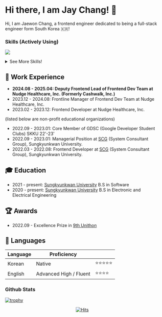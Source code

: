 # Hi there, I am Jay Chang! 👋

Hi, I am Jaewon Chang, a frontend engineer dedicated to being a full-stack engineer form South Korea 🇰🇷!

<!-- [![Anurag's GitHub stats](https://github-readme-stats.vercel.app/api?username=jaychang99)](https://github.com/anuraghazra/github-readme-stats) -->

### Skills (Actively Using)
<p>
  <a href="https://skillicons.dev">
    <img src="https://skillicons.dev/icons?perline=10&i=aws,git,github,githubactions,html,css,js,ts,nodejs,react,vscode,emotion,figma,graphql,md,notion,npm,postman,styledcomponents,tailwind,vercel" />
  </a>
  <br/>
</p>

<details>
<summary>See More Skills!</summary>

* Skills (used rarely or indirectly through development process but not actively using though have some conceptual understanding of)
<p>
  <a href="https://skillicons.dev">
    <img src="https://skillicons.dev/icons?perline=10&i=babel,webpack,codepen,docker,express,firebase,linux,mysql,nestjs,nginx,regex,vim,vite,webstorm,yarn" />
  </a>
  <br/>
</p>


* Skills (Have Past Experience)
<p>
  <a href="https://skillicons.dev">
    <img src="https://skillicons.dev/icons?perline=10&i=ae,ps,ai,bootstrap,c,cypress,gitlab,jenkins,matlab,prisma,pycharm,py,sublime,sentry" />
  </a>
  <br/>
</p>

* Skills Currently Tinkering on
<p>
  <a href="https://skillicons.dev">
    <img src="https://skillicons.dev/icons?perline=10&i=dart,flutter,java,jest,swift" />
  </a>
  <br/>
</p>

* Skills hoping to master in the future
<p>
  <a href="https://skillicons.dev">
    <img src="https://skillicons.dev/icons?perline=10&i=kubernetes,redis,rust,go,spring,kotlin,terraform" />
  </a>
  <br/>
</p>

</details>

## 🏢 Work Experience

* **2024.08 - 2025.04: Deputy Frontend Lead of Frontend Dev Team at Nudge Healthcare, Inc. (Formerly Cashwalk, Inc.)**
* 2023.12 - 2024.08: Frontline Manager of Frontend Dev Team at Nudge Healthcare, Inc.
* 2023.02 - 2023.12: Frontend Developer at Nudge Healthcare, Inc.

(listed below are non-profit educational organizations)
* 2022.09 - 2023.01: Core Member of GDSC (Google Developer Student Clubs) SKKU 22'-23'
* 2022.09 - 2023.01: Managerial Position at [SCG](https://scg.skku.ac.kr/) (System Consultant Group), Sungkyunkwan University. 
* 2022.03 - 2022.08: Frontend Developer at [SCG](https://scg.skku.ac.kr/) (System Consultant Group), Sungkyunkwan University. 


## 🎓 Education

* 2021 - present: [Sungkyunkwan University](https://www.skku.edu/eng/) B.S in Software
* 2020 - present: [Sungkyunkwan University](https://www.skku.edu/eng/) B.S in Electronic and Electrical Engineering

## 🏆 Awards

* 2022.09 - Excellence Prize in [9th Unithon](https://www.unit.center/c103afe0-0cb8-4b2e-adf6-650aede1d296)

## 🔡 Languages

| Language | Proficiency   |       |
|----------|---------------|-------|
| Korean   | Native        | ⭐️⭐️⭐️⭐️⭐️ |
| English  | Advanced High / Fluent | ⭐️⭐️⭐️⭐️  |

### Github Stats

[![trophy](https://github-profile-trophy.vercel.app/?username=jaychang99)](https://github.com/jaychang00)


<!-- [![willianrod's wakatime stats](https://github-readme-stats.vercel.app/api/wakatime?username=jaychang99)](https://github.com/jaychang99) -->

<div align="center">
  
[![Hits](https://hits.seeyoufarm.com/api/count/incr/badge.svg?url=https://github.com/jaychang99)](https://github.com/jaychang99)
  
</div>



<!--
**jaychang99/jaychang99** is a ✨ _special_ ✨ repository because its `README.md` (this file) appears on your GitHub profile.

Here are some ideas to get you started:

- 🔭 I’m currently working on ...
- 🌱 I’m currently learning ...
- 👯 I’m looking to collaborate on ...
- 🤔 I’m looking for help with ...
- 💬 Ask me about ...
- 📫 How to reach me: ...
- 😄 Pronouns: ...
- ⚡ Fun fact: ...
-->
